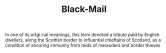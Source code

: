 ---
title: Black-Mail
letter: B
permalink: "/definitions/black-mail.html"
body: 1. In one of its ortgi-nal meanings, this term denoted a tribute paid by English
  dwellers, along the Scottlsh border to influential chieftains of Scotland, as a
  condition of securing immunity from raids of marauders and border thieves
published_at: '2018-07-07'
layout: post
---